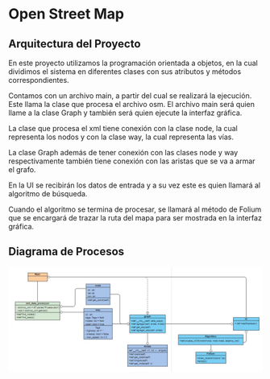 # Open Street Map



## Arquitectura del Proyecto

En este proyecto utilizamos la programación orientada a objetos, en la cual dividimos el sistema en diferentes clases con sus atributos y métodos correspondientes. 

Contamos con un archivo main, a partir del cual se realizará la ejecución. Este llama la clase que procesa el archivo osm. El archivo main será quien llame a la clase Graph y también será quien ejecute la interfaz gráfica. 

La clase que procesa el xml tiene conexión con la clase node, la cual representa los nodos y con la clase way, la cual representa las vías.

La clase Graph además de tener conexión con las clases node y way respectivamente también tiene conexión con las aristas que se va a armar el grafo.

En la UI  se recibirán los datos de entrada  y a su vez este es quien llamará al algoritmo de búsqueda. 

Cuando el algoritmo se termina de procesar, se llamará al método de Folium que se encargará de trazar la ruta del mapa para ser mostrada en la interfaz gráfica.

## Diagrama de Procesos

![Diagram](Diagrama.jpeg)
